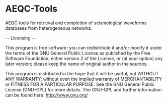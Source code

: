 # AEQC-Tools
AEQC tools for retrieval and completion of seismological waveforms databases from heterogeneous networks.

-- Licensing --

This program is free software; you can redistribute it and/or modify
it under the terms of the GNU General Public License as published by
the Free Software Foundation; either version 2 of the License, or (at
your option) any later version; please keep the name of original author
in the sources.

This program is distributed in the hope that it will be useful, but
WITHOUT ANY WARRANTY; without even the implied warranty of
MERCHANTABILITY or FITNESS FOR A PARTICULAR PURPOSE.  See the GNU
General Public License (GNU-GPL) for more details.  The GNU-GPL and
further information can be found here: http://www.gnu.org/

